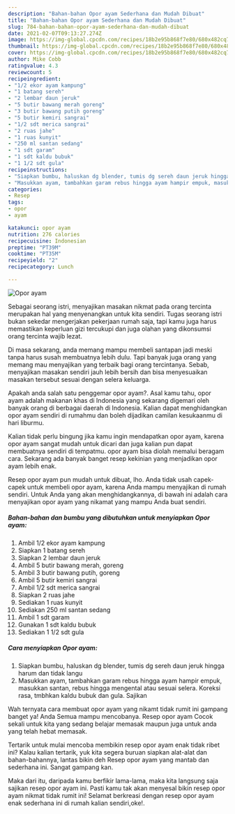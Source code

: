 ```yaml
---
description: "Bahan-bahan Opor ayam Sederhana dan Mudah Dibuat"
title: "Bahan-bahan Opor ayam Sederhana dan Mudah Dibuat"
slug: 784-bahan-bahan-opor-ayam-sederhana-dan-mudah-dibuat
date: 2021-02-07T09:13:27.274Z
image: https://img-global.cpcdn.com/recipes/18b2e95b868f7e80/680x482cq70/opor-ayam-foto-resep-utama.jpg
thumbnail: https://img-global.cpcdn.com/recipes/18b2e95b868f7e80/680x482cq70/opor-ayam-foto-resep-utama.jpg
cover: https://img-global.cpcdn.com/recipes/18b2e95b868f7e80/680x482cq70/opor-ayam-foto-resep-utama.jpg
author: Mike Cobb
ratingvalue: 4.3
reviewcount: 5
recipeingredient:
- "1/2 ekor ayam kampung"
- "1 batang sereh"
- "2 lembar daun jeruk"
- "5 butir bawang merah goreng"
- "3 butir bawang putih goreng"
- "5 butir kemiri sangrai"
- "1/2 sdt merica sangrai"
- "2 ruas jahe"
- "1 ruas kunyit"
- "250 ml santan sedang"
- "1 sdt garam"
- "1 sdt kaldu bubuk"
- "1 1/2 sdt gula"
recipeinstructions:
- "Siapkan bumbu, haluskan dg blender, tumis dg sereh daun jeruk hingga harum dan tidak langu"
- "Masukkan ayam, tambahkan garam rebus hingga ayam hampir empuk, masukkan santan, rebus hingga mengental atau sesuai selera. Koreksi rasa, tmbhkan kaldu bubuk dan gula. Sajikan"
categories:
- Resep
tags:
- opor
- ayam

katakunci: opor ayam 
nutrition: 276 calories
recipecuisine: Indonesian
preptime: "PT39M"
cooktime: "PT35M"
recipeyield: "2"
recipecategory: Lunch

---
```



![Opor ayam](https://img-global.cpcdn.com/recipes/18b2e95b868f7e80/680x482cq70/opor-ayam-foto-resep-utama.jpg)

Sebagai seorang istri, menyajikan masakan nikmat pada orang tercinta merupakan hal yang menyenangkan untuk kita sendiri. Tugas seorang istri bukan sekedar mengerjakan pekerjaan rumah saja, tapi kamu juga harus memastikan keperluan gizi tercukupi dan juga olahan yang dikonsumsi orang tercinta wajib lezat.

Di masa  sekarang, anda memang mampu membeli santapan jadi meski tanpa harus susah membuatnya lebih dulu. Tapi banyak juga orang yang memang mau menyajikan yang terbaik bagi orang tercintanya. Sebab, menyajikan masakan sendiri jauh lebih bersih dan bisa menyesuaikan masakan tersebut sesuai dengan selera keluarga. 



Apakah anda salah satu penggemar opor ayam?. Asal kamu tahu, opor ayam adalah makanan khas di Indonesia yang sekarang digemari oleh banyak orang di berbagai daerah di Indonesia. Kalian dapat menghidangkan opor ayam sendiri di rumahmu dan boleh dijadikan camilan kesukaanmu di hari liburmu.

Kalian tidak perlu bingung jika kamu ingin mendapatkan opor ayam, karena opor ayam sangat mudah untuk dicari dan juga kalian pun dapat membuatnya sendiri di tempatmu. opor ayam bisa diolah memalui beragam cara. Sekarang ada banyak banget resep kekinian yang menjadikan opor ayam lebih enak.

Resep opor ayam pun mudah untuk dibuat, lho. Anda tidak usah capek-capek untuk membeli opor ayam, karena Anda mampu menyajikan di rumah sendiri. Untuk Anda yang akan menghidangkannya, di bawah ini adalah cara menyajikan opor ayam yang nikamat yang mampu Anda buat sendiri.

<!--inarticleads1-->

##### Bahan-bahan dan bumbu yang dibutuhkan untuk menyiapkan Opor ayam:

1. Ambil 1/2 ekor ayam kampung
1. Siapkan 1 batang sereh
1. Siapkan 2 lembar daun jeruk
1. Ambil 5 butir bawang merah, goreng
1. Ambil 3 butir bawang putih, goreng
1. Ambil 5 butir kemiri sangrai
1. Ambil 1/2 sdt merica sangrai
1. Siapkan 2 ruas jahe
1. Sediakan 1 ruas kunyit
1. Sediakan 250 ml santan sedang
1. Ambil 1 sdt garam
1. Gunakan 1 sdt kaldu bubuk
1. Sediakan 1 1/2 sdt gula




<!--inarticleads2-->

##### Cara menyiapkan Opor ayam:

1. Siapkan bumbu, haluskan dg blender, tumis dg sereh daun jeruk hingga harum dan tidak langu
1. Masukkan ayam, tambahkan garam rebus hingga ayam hampir empuk, masukkan santan, rebus hingga mengental atau sesuai selera. Koreksi rasa, tmbhkan kaldu bubuk dan gula. Sajikan




Wah ternyata cara membuat opor ayam yang nikamt tidak rumit ini gampang banget ya! Anda Semua mampu mencobanya. Resep opor ayam Cocok sekali untuk kita yang sedang belajar memasak maupun juga untuk anda yang telah hebat memasak.

Tertarik untuk mulai mencoba membikin resep opor ayam enak tidak ribet ini? Kalau kalian tertarik, yuk kita segera buruan siapkan alat-alat dan bahan-bahannya, lantas bikin deh Resep opor ayam yang mantab dan sederhana ini. Sangat gampang kan. 

Maka dari itu, daripada kamu berfikir lama-lama, maka kita langsung saja sajikan resep opor ayam ini. Pasti kamu tak akan menyesal bikin resep opor ayam nikmat tidak rumit ini! Selamat berkreasi dengan resep opor ayam enak sederhana ini di rumah kalian sendiri,oke!.

